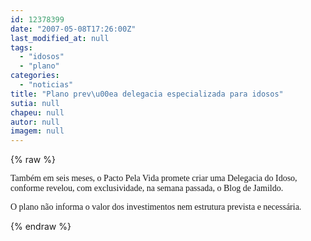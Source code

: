 ```yaml
---
id: 12378399
date: "2007-05-08T17:26:00Z"
last_modified_at: null
tags:
  - "idosos"
  - "plano"
categories:
  - "noticias"
title: "Plano prev\u00ea delegacia especializada para idosos"
sutia: null
chapeu: null
autor: null
imagem: null
---
```

{% raw %}
<p><p><font face=\"Verdana\">Tamb&eacute;m em seis meses, o Pacto Pela Vida promete criar uma Delegacia do Idoso, conforme revelou, com exclusividade, na semana passada, o Blog de Jamildo.</font></p></p>
<p><p><font face=\"Verdana\">O plano n&atilde;o informa o valor dos investimentos nem estrutura prevista e necess&aacute;ria.</font></p> </p>
{% endraw %}